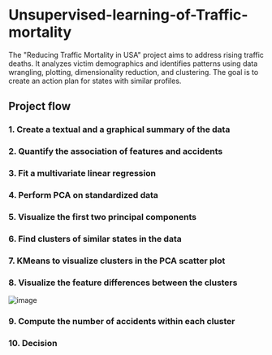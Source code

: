 # Unsupervised-learning-of-Traffic-mortality
The "Reducing Traffic Mortality in USA" project aims to address rising traffic deaths. It analyzes victim demographics and identifies patterns using data wrangling, plotting, dimensionality reduction, and clustering. The goal is to create an action plan for states with similar profiles.

## Project flow
### 1. Create a textual and a graphical summary of the data
### 2. Quantify the association of features and accidents
### 3. Fit a multivariate linear regression
### 4. Perform PCA on standardized data
### 5. Visualize the first two principal components
### 6. Find clusters of similar states in the data
### 7. KMeans to visualize clusters in the PCA scatter plot
### 8. Visualize the feature differences between the clusters
![image](https://user-images.githubusercontent.com/121415119/218348990-e733c5a1-3c6c-480d-99f4-490c7c62652d.png)

### 9. Compute the number of accidents within each cluster
### 10. Decision

